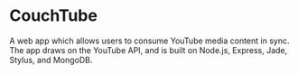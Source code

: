 # CouchTube
A web app which allows users to consume YouTube media content in sync. The app draws on the YouTube API, and is built on Node.js, Express, Jade, Stylus, and MongoDB.
